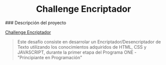  <h1 align="center"> Challenge Encriptador </h1>
 ### Descripción del proyecto
 
 [Challenge Encriptador](https://github.com/johnsh85dev/Challenge_Encriptador/assets/126521026/835bdfff-cc24-446f-9283-525996e949e6)
 <br>
 
 >Este desafío consiste en desarrolar un Encriptador/Desencriptador de Texto
 >utilizando los conocimientos adquiridos de HTML, CSS y JAVASCRIPT, durante
 >la primer etapa del Programa ONE - "Principiante en Programación"
